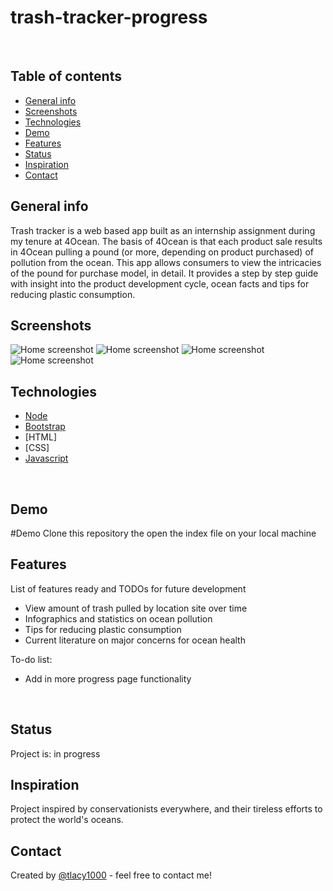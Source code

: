 # trash-tracker-progress
​
## Table of contents
* [General info](#general-info)
* [Screenshots](#screenshots)
* [Technologies](#technologies)
* [Demo](#demo)
* [Features](#features)
* [Status](#status)
* [Inspiration](#inspiration)
* [Contact](#contact)
​
## General info
 Trash tracker is a web based app built as an internship assignment during my tenure at 4Ocean.  The basis of 4Ocean is that each product sale results in 4Ocean pulling a pound (or more, depending on product purchased) of pollution from the ocean. This app allows consumers to view the intricacies of the pound for purchase model, in detail. It provides a step by step guide with insight into the product development cycle, ocean facts and tips for reducing plastic consumption.
​
## Screenshots
![Home screenshot](./img/screens/home.png)
![Home screenshot](./img/screens/intro.png)
![Home screenshot](./img/screens/speakers.png)
![Home screenshot](./img/screens/schedule.png)
​
## Technologies
* [Node](https://nodejs.org) 
* [Bootstrap](https://www.bootstrap.com/)  
* [HTML]
* [CSS]
* [Javascript](https://www.javascript.com/)

​
## Demo
#Demo Clone this repository the open the index file on your local machine
​

## Features
List of features ready and TODOs for future development
* View amount of trash pulled by location site over time
* Infographics and statistics on ocean pollution
* Tips for reducing plastic consumption
* Current literature on major concerns for ocean health
​

To-do list:
* Add in more progress page functionality 

​
## Status
Project is: in progress
​
## Inspiration
Project inspired by conservationists everywhere, and their tireless efforts to protect the world's oceans.
​
## Contact
Created by [@tlacy1000](https://www.lacytammy.com/) - feel free to contact me!
